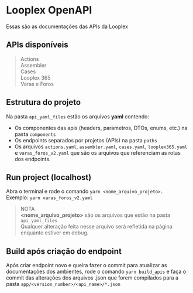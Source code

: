 # Looplex OpenAPI  

Essas são as documentações das APIs da Looplex

## APIs disponíveis  
> Actions  
> Assembler  
> Cases  
> Looplex 365  
> Varas e Foros  

## Estrutura do projeto  
Na pasta `api_yaml_files` estão os arquivos **yaml** contendo:  
- Os componentes das apis (headers, parametros, DTOs, enums, etc.) na pasta `components`
- Os endpoints separados por projetos (APIs) na pasta `paths` 
- Os arquivos `actions.yaml`, `assembler.yaml`, `cases.yaml`, `looplex365.yaml` e `varas_foros_v2.yaml` que são os arquivos que referenciam as rotas dos endpoints.  

## Run project (localhost)  
Abra o terminal e rode o comando `yarn <nome_arquivo_projeto>.`  
Exemplo: `yarn varas_foros_v2.yaml`  
> NOTA  
**<nome_arquivo_projeto>** são os arquivos que estão na pasta `api_yaml_files`  
Qualquer alteração feita nesse arquivo será refletida na página enquanto estiver em debug.  

## Build após criação do endpoint  
Após criar endpoint novo e queira fazer o commit para atualizar as documentações dos ambientes, rode o comando `yarn build_apis` e faça o commit das alterações dos arquivos .json que forem compilados para a pasta `app/<version_number>/<api_name>/*.json`